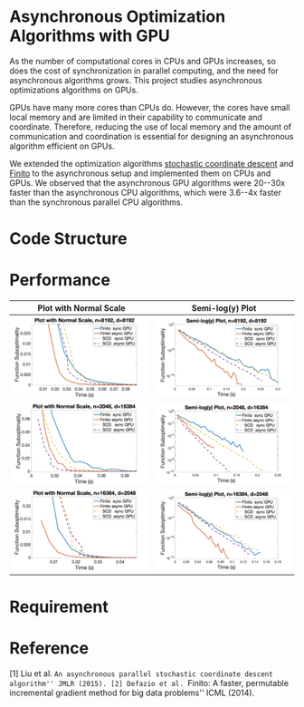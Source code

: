# Asynchronous Optimization Algorithms with GPU
As the number of computational cores in CPUs and GPUs increases, so
does the cost of synchronization in parallel computing, and the need
for asynchronous algorithms grows. This project studies asynchronous
optimizations algorithms on GPUs.

GPUs have many more cores than CPUs do. However, the cores have small
local memory and are limited in their capability to communicate and
coordinate. Therefore, reducing the use of local memory and the amount
of communication and coordination is essential for designing an
asynchronous algorithm efficient on GPUs.

We extended the optimization algorithms [stochastic coordinate descent](https://arxiv.org/abs/1311.1873)
and [Finito](https://arxiv.org/abs/1407.2710) to the asynchronous setup and implemented them on CPUs and
GPUs. We observed that the asynchronous GPU algorithms were 20--30x
faster than the asynchronous CPU algorithms, which were 3.6--4x faster
than the synchronous parallel CPU algorithms.

# Code Structure

# Performance
Plot with Normal Scale     |  Semi-log(y) Plot
:-------------------------:|:-------------------------:
![](figure_for_README/plot_8192_8192.jpg)|![](figure_for_README/semilogy_8192_8192.jpg)
![](figure_for_README/plot_2048_16384.jpg)|![](figure_for_README/semilogy_2048_16384.jpg)
![](figure_for_README/plot_16384_2048.jpg)|![](figure_for_README/semilogy_16384_2048.jpg)

<!-- <img style="float: right;" src="figure_for_README/plot_8192_8192.jpg"/> -->
<!-- <img style="float: left;" src="figure_for_README/plot_2048_16384.jpg"/> -->
<!-- ![image alt >](/) -->
<!-- ![image alt <](/figure_for_README/plot_2048_16384.jpg) -->

# Requirement

# Reference
[1] Liu et al. ``An asynchronous parallel stochastic coordinate descent algorithm'' JMLR (2015).
[2] Defazio et al. ``Finito: A faster, permutable incremental gradient method for big data problems'' ICML (2014).
